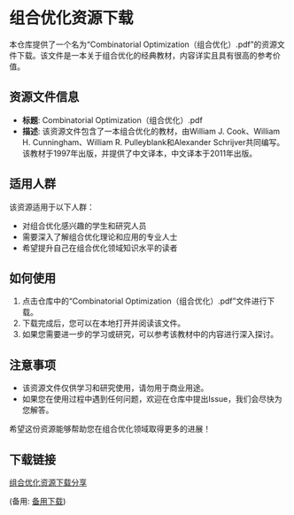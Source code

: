 # 组合优化资源下载

本仓库提供了一个名为“Combinatorial Optimization（组合优化）.pdf”的资源文件下载。该文件是一本关于组合优化的经典教材，内容详实且具有很高的参考价值。

## 资源文件信息

- **标题**: Combinatorial Optimization（组合优化）.pdf
- **描述**: 该资源文件包含了一本组合优化的教材，由William J. Cook、William H. Cunningham、William R. Pulleyblank和Alexander Schrijver共同编写。该教材于1997年出版，并提供了中文译本，中文译本于2011年出版。

## 适用人群

该资源适用于以下人群：

- 对组合优化感兴趣的学生和研究人员
- 需要深入了解组合优化理论和应用的专业人士
- 希望提升自己在组合优化领域知识水平的读者

## 如何使用

1. 点击仓库中的“Combinatorial Optimization（组合优化）.pdf”文件进行下载。
2. 下载完成后，您可以在本地打开并阅读该文件。
3. 如果您需要进一步的学习或研究，可以参考该教材中的内容进行深入探讨。

## 注意事项

- 该资源文件仅供学习和研究使用，请勿用于商业用途。
- 如果您在使用过程中遇到任何问题，欢迎在仓库中提出Issue，我们会尽快为您解答。

希望这份资源能够帮助您在组合优化领域取得更多的进展！

## 下载链接
[组合优化资源下载分享](https://pan.quark.cn/s/c29532c2818e) 

(备用: [备用下载](https://pan.baidu.com/s/1QCAa4tFlzmADvVQeP-OXBw?pwd=vrc6))
